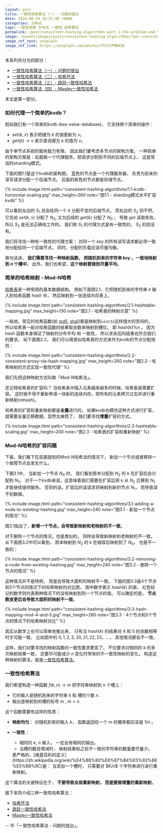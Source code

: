 ```yaml
---
layout: post
title: 一致性哈希算法（一）- 问题的提出
date: 2019-08-29 10:57:00 +0800
categories: 分布式
tags: 一致性哈希 分布式 一致性 哈希算法
permalink: /post/consistent-hashing-algorithms-part-1-the-problem-and-the-concept
image: /assets/images/posts/consistent-hashing-algorithms/rper-consistent-hash.jpeg
image_ref_text: unsplash
image_ref_link: https://unsplash.com/photos/YfCVCPMNd38
---
```


本系列共分为四部分：

* [一致性哈希算法（一）- 问题的提出](/post/consistent-hashing-algorithms-part-1-the-problem-and-the-concept)
* [一致性哈希算法（二）- 哈希环法](/post/consistent-hashing-algorithms-part-2-consistent-hash-ring)
* [一致性哈希算法（三）- 跳跃一致性哈希法](/post/consistent-hashing-algorithms-part-3-jump-consistent-hash)
* [一致性哈希算法（四）- Maglev一致性哈希法](/post/consistent-hashing-algorithms-part-4-maglev-consistent-hash)

本文是第一部分。

### 如何代理一个简单的kvdb？

假如我们有一个简单的kvdb (key-value-database)，
它支持两个简单的操作：

* $set(k, v)$ 表示把键为 $k$ 的值更新为 $v$。
* $get(k) \rightarrow v$ 表示查询键为 $k$ 的值为 $v$。

由于单节点系统的服务能力有限， 因此我们要考虑多节点的架构方案。
一种简单的架构方案是：前面做一个代理服务，把请求分割到不同的后端节点上，
这是常说的sharding模式。

下面的图1.1是这个kvdb的架构图， 蓝色的节点是一个代理服务器，
负责为到来的读写请求分配一个后端节点。 后面的紫色的节点都是存储节点。

{% include image.html path="consistent-hashing-algorithms/1.1-kvdb-horizontal-scaling.jpg" max_height=260 note="图1.1 - sharding模式水平扩容kvdb" %}

可以看到左边的 $S_1$ 总会给同一个 $k$ 分配不变的后端节点， 而右边的 $S_2$ 则不然，
它先给 $set(k,v)$ 分配了 $N_3$, 又为后续的 $get(k)$ 分配了 $N_0$ ， 导致 $get$ 读取失败，
所以 $S_2$ 是无法正确地工作的。 我们称 $S_1$ 的代理方式是有一致性的， $S_2$ 的则没有。

我们将寻找一种有一致性的代理方案：
对同一个 $key$ 的所有读写请求都必须一致地分配给同一个后端节点。
同时，分配的负载应该尽量均衡。

换句话讲， **我们需要寻找一种映射函数，
把随机到来的字符串 $key$ ，一致地映射到 $n$ 个槽中**。
此外，我们也希望，**这个映射要做到尽量平均**。

### 简单的哈希映射 - Mod-N哈希

[哈希表](https://zh.wikipedia.org/wiki/%E5%93%88%E5%B8%8C%E8%A1%A8)是一种常用的基本数据结构。
例如下面图2.1，它把随机到来的字符串 $k$ 输入到哈希函数 $hash$ 中， 然后映射到一张连续内存表上。

{% include image.html path="consistent-hashing-algorithms/2.1-hashtable-mapping.jpg" max_height=130 note="图2.1 - 哈希表的映射示意" %}

一般地，常见的哈希函数(如 [md5](https://en.wikipedia.org/wiki/MD5), [sha1](https://en.wikipedia.org/wiki/SHA-1))都是映射到`uint32`这样很大的空间的，
所以哈希表一般对哈希函数的结果取余数来映射到槽位， 即 $hash(k) \% n$ 。
因为 $hash$ 函数本身保证了映射的分布平均 和 一致性，
所以求余后的结果也符合我们的要求。 如下面图2.2，
我们可以用类似哈希表的方式来作为kvdb的节点分配规则：

{% include image.html path="consistent-hashing-algorithms/2.2-consistent-proxy-via-hash-mapping.jpg" max_height=260 note="图2.2 - 哈希映射的方式实现一致性代理" %}

我们先把这种映射方式叫做「Mod-N哈希法」。

还记得哈希表的扩容吗？ 当哈希表中插入元素越来越多的时候，哈希表就需要扩容。
这时候不得不重新申请一块新的连续内存，把所有的元素拷贝过去并进行重新映射(rehash)。

哈希表的扩容和重新映射都是**全量**进行的。 如果kvdb也模仿这种方式进行扩容，
就需要全量迁移数据，显然太麻烦了， 我们要寻找**增量**扩容的方式。

{% include image.html path="consistent-hashing-algorithms/2.3-hashtable-scaling.jpg" max_height=200 note="图2.3 - 哈希表的扩容和重新映射" %}

### Mod-N哈希的扩容问题

下面，我们看下在前面提到的Mod-N哈希法的情况下，
新加一个节点或者移除一个故障节点会发生什么。

下图3.1中， 当新加一个节点 $N_4$ 时， 我们看到原本分配到 $N_2$ 的 $k$ 在扩容后会分配到 $N_1$。
对于一个kvdb来说，这意味着我们需要在扩容后把 $k$ 从 $N_2$ 迁移到 $N_1$ 才能继续提供服务。
否则的话，扩容后的读请求将映射到新的节点 $N_1$， 而导致读不到数据。

{% include image.html path="consistent-hashing-algorithms/3.1-adding-a-node-to-existing-hashing.jpg" max_height=240 note="图3.1 - 新加一个节点的情况" %}

图3.1指出了，**新增一个节点，会导致新映射和老映射的不一致**。

对于删除一个节点的情况，也是类似的， 同样会导致新映射和老映射的不一致。
从下面图3.2中可以看到， 原本映射到 $N_2$ 的 $k$ 在缩容后映射到了 $N_0$， 也是不一致的：

{% include image.html path="consistent-hashing-algorithms/3.2-removing-a-node-from-existing-hashing.jpg" max_height=240 note="图3.2 - 删除一个节点的情况" %}

这种情况并不是特例， 而是会导致大面积的映射不一致。
下面的图3.3是4个节点和5个节点的情况下的哈希映射的对比图，
图中数字表示 $hash(k)$ 的值，
红色标记的数字则代表两种情况下的没有映射到同一个节点的值。
可以确定的是， **节点数变更后会导致大面积的映射不一致**。

{% include image.html path="consistent-hashing-algorithms/3.3-hash-mapping-mod-4-and-5.jpg" max_height=280 note="图3.3 - 4个节点和5个节点的情况下的哈希映射对比" %}

其实从数学上也可以简单地推出来， 只有当 $hash(k)$ 的结果对 $4$ 和 $5$ 的余数相等时才可能一致，
比如图中的 $0,1,2,3$, $20,21,22,23$，...， 其他情况都会不一致。

这样，我们对要寻找的映射函数的一致性要求更高了，
不仅要求对相同的 $k$ 的多次映射结果一致，
还要尽可能减少 $n$ 变化时带来的不一致性映射的变化。
构造这种映射的算法，就是[一致性哈希算法](https://zh.wikipedia.org/wiki/一致哈希)。

### 一致性哈希算法

我们希望构造一种函数 $f(k, n) \rightarrow m$ 把字符串映射到 $n$ 个槽上：

* 它的输入是随机到来的字符串 $k$ 和 槽的个数 $n$.
* 输出是映射到的槽的标号 $m$ , $m < n$.

这个函数需要有这样的性质：

* **映射均匀**： 对随机到来的输入 $k$， 函数返回任一个 $m$ 的概率都应该是  $1/n$ 。
* **一致性**：
  * 相同的 $k$, $n$ 输入， 一定会有相同的输出。
  * 当槽的数目增减时， 映射结果和之前不一致的字符串的数量要尽量少。

  <span class="markdown" id="what-is-consistency">
    更严格的、[维基百科的定义](https://zh.wikipedia.org/wiki/%E4%B8%80%E8%87%B4%E5%93%88%E5%B8%8C)是：
    当添加一个槽时，  只需要对 $K/n$ 个字符串进行进行重新映射。
  </span>


<span class="highlighted" markdown="1">这个算法的关键特征在于， **不要导致全局重新映射， 而是要做增量的重新映射**。</span>

接下来将介绍三种一致性哈希算法：

* [哈希环法](/post/consistent-hashing-algorithms-part-2-consistent-hash-ring)
* [跳跃一致性哈希法](/post/consistent-hashing-algorithms-part-3-jump-consistent-hash)
* [Maglev一致性哈希法](/post/consistent-hashing-algorithms-part-4-maglev-consistent-hash)

-- 毕「一致性哈希算法 - 问题的提出」。
